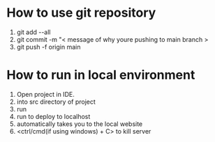 # How to use git repository

1. git add --all
2. git commit -m "< message of why youre pushing to main branch >
3. git push -f origin main


# How to run in local environment
1. Open project in IDE.
2. <cd> into src directory of project
3. run <npm install>
4. run <npm start> to deploy to localhost
5. automatically takes you to the local website
6. <ctrl/cmd(if using windows) + C> to kill server
